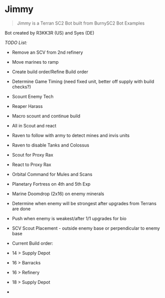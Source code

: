 # Jimmy
>Jimmy is a Terran SC2 Bot built from BurnySC2 Bot Examples

Bot created by R3KK3R (US) and Syes (DE)

_TODO List:_
- Remove an SCV from 2nd refinery
- Move marines to ramp
- Create build order/Refine Build order
- Determine Game Timing (need fixed unit, better off supply with build checks?)
- Scount Enemy Tech
- Reaper Harass
- Macro scount and continue build
- All in Scout and react
- Raven to follow with army to detect mines and invis units
- Raven to disable Tanks and Colossus
- Scout for Proxy Rax
- React to Proxy Rax
- Orbital Command for Mules and Scans
- Planetary Fortress on 4th and 5th Exp
- Marine Doomdrop (2x16) on enemy minerals
- Determine when enemy will be strongest after upgrades from Terrans are done
- Push when enemy is weakest/after 1/1 upgrades for bio
- SCV Scout Placement - outside enemy base or perpendicular to enemy base


- Current Build order:
- 14 > Supply Depot
- 16 > Barracks
- 16 > Refinery
- 18 > Supply Depot
- 